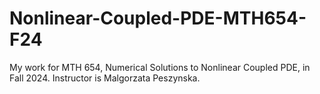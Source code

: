 # Nonlinear-Coupled-PDE-MTH654-F24
 My work for MTH 654, Numerical Solutions to Nonlinear Coupled PDE, in Fall 2024. Instructor is Malgorzata Peszynska.
